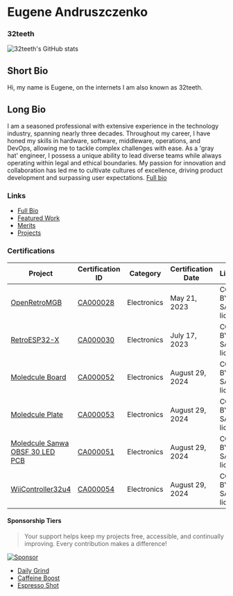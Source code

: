 # Eugene Andruszczenko
### **32teeth**

![32teeth's GitHub stats](https://streak-stats.demolab.com/?user=32teeth&theme=graywhite&border_radius=10&card_width=720&type=png&fire=EB275C&stroke=EEEEEE&ring=DDDDDD&sideLabels=EB275C&dates=999999)

## Short Bio
Hi, my name is Eugene, on the internets I am also known as 32teeth.

## Long Bio
I am a seasoned professional with extensive experience in the technology industry, spanning nearly three decades. Throughout my career, I have honed my skills in hardware, software, middleware, operations, and DevOps, allowing me to tackle complex challenges with ease. As a 'gray hat' engineer, I possess a unique ability to lead diverse teams while always operating within legal and ethical boundaries. My passion for innovation and collaboration has led me to cultivate cultures of excellence, driving product development and surpassing user expectations. [Full bio](https://github.com/32teeth/32teeth/blob/main/BIO.md)

### Links
* [Full Bio](https://github.com/32teeth/32teeth/blob/main/BIO.md)
* [Featured Work](https://github.com/32teeth/32teeth/blob/main/FEATURED.md)
* [Merits](https://github.com/32teeth/32teeth/blob/main/MERITS.md)
* [Projects](https://github.com/32teeth/32teeth/blob/main/PROJECTS.md)

### Certifications

| Project                             | Certification ID | Category     | Certification Date | License |
|--|--|--|--|--|
| [OpenRetroMGB](https://github.com/openretroMGB/OpenRetroMGB)                        | [CA000028](https://certification.oshwa.org/ca000028.html)        | Electronics  | May 21, 2023       |CC-BY-SA-4.0 license|
| [RetroESP32-X](https://github.com/retro-esp32/RetroESP32-X)                          | [CA000030](https://certification.oshwa.org/ca000030.html)        | Electronics  | July 17, 2023      |CC-BY-SA-4.0 license|
| [Moledcule Board](https://github.com/moledcule/board)                     | [CA000052](https://certification.oshwa.org/ca000052.html)        | Electronics  | August 29, 2024    |CC-BY-SA-4.0 license|
| [Moledcule Plate](https://github.com/moledcule/plate)                     | [CA000053](https://certification.oshwa.org/ca000053.html)        | Electronics  | August 29, 2024    |CC-BY-SA-4.0 license|
| [Moledcule Sanwa OBSF 30 LED PCB](https://github.com/moledcule/sanwa-obsf-30)     | [CA000051](https://certification.oshwa.org/ca000051.html)        | Electronics  | August 29, 2024    |CC-BY-SA-4.0 license|
| [WiiController32u4](https://github.com/32teeth/WiiController32u4)                   | [CA000054](https://certification.oshwa.org/ca000054.html)        | Electronics  | August 29, 2024    |CC-BY-SA-4.0 license|

#### Sponsorship Tiers
> Your support helps keep my projects free, accessible, and continually improving. Every contribution makes a difference!

[![Sponsor](https://github.com/user-attachments/assets/38c207bd-4687-47ae-a900-5bbe5ad62b07)](https://github.com/sponsors/32teeth)

* [Daily Grind](https://github.com/sponsors/32teeth/sponsorships?sponsor=32teeth&tier_id=286331&preview=false)
* [Caffeine Boost](https://github.com/sponsors/32teeth/sponsorships?sponsor=32teeth&tier_id=286332&preview=false)
* [Espresso Shot](https://github.com/sponsors/32teeth/sponsorships?sponsor=32teeth&tier_id=286333&preview=false)
